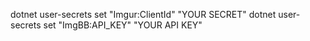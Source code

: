 dotnet user-secrets set "Imgur:ClientId" "YOUR SECRET"
dotnet user-secrets set "ImgBB:API_KEY" "YOUR API KEY"